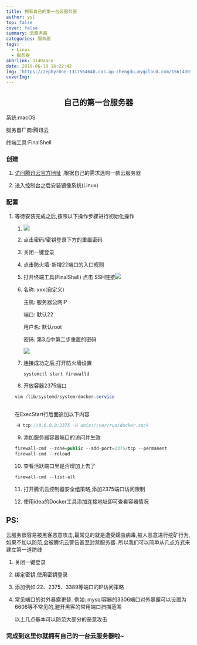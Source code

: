 ```yaml
---
title: 拥有自己的第一台云服务器
author: yyl
top: false
cover: false
summary: 云服务器
categories: 服务器
tags:
  - Linux
  - 服务器
abbrlink: 3140aace
date: 2019-06-18 16:22:42
img: 'https://zephyr0ne-1317564640.cos.ap-chengdu.myqcloud.com/1561430767261.jpg'
coverImg: 
---
```


## <center>**自己的第一台服务器**

系统:macOS

服务器厂商:腾讯云

终端工具:FinalShell

### 创建

1. [访问腾讯云官方地址](https://cloud.tencent.com/act/pro/618season?from=20611) ,根据自己的需求选购一款云服务器

2. 进入控制台之后安装镜像系统(Linux)

### 配置

1. 等待安装完成之后,按照以下操作步骤进行初始化操作

    1. ![](https://zephyr0ne-1317564640.cos.ap-chengdu.myqcloud.com/a40b11d4a649be6fb1e090a83d5da272.png)

    2. 点击密码/密钥登录下方的重置密码

    3. 关闭一键登录

    4. 点击防火墙-新增22端口的入口规则

    5. 打开终端工具(FinalShell) 点击
       SSH链接![](https://zephyr0ne-1317564640.cos.ap-chengdu.myqcloud.com/QQ20230619-174626%402x.png)

    6. 名称: xxx(自定义)

       主机: 服务器公网IP

       端口: 默认22

       用户名: 默认root

       密码: 第3点中第二步重置的密码

       ![](https://zephyr0ne-1317564640.cos.ap-chengdu.myqcloud.com/QQ20230619-174908%402x.png)

    7. 连接成功之后,打开防火墙设置

       ```java
       systemctl start firewalld
       ```

    8. 开放容器2375端口

    ```java
    vim /lib/systemd/system/docker.service
  
    ```

    在ExecStart行后面追加以下内容

    ```java
    -H tcp://0.0.0.0:2375 -H unix://var/run/docker.sock
    ```

    9. 添加服务器容器端口的访问并生效

   ```java
   firewall-cmd --zone=public --add-port=2375/tcp --permanent
   firewall-cmd --reload
   ```  

    10. 查看活跃端口里是否增加上去了

    ```java
    firewall-cmd --list-all
    ```

    11. 打开腾讯云控制器安全组策略,添加2375端口访问限制

    12. 使用idea的Docker工具添加连接地址即可查看容器情况

## PS:

云服务很容易被黑客恶意攻击,最常见的就是遭受蠕虫病毒,被人恶意进行挖矿行为,如果不加以防范,会被腾讯云警告甚至封禁服务器.
所以我们可以简单从几点方式来建立第一道防线

  1. 关闭一键登录

  2. 绑定密钥,使用密钥登录

  3. 添加例如:22、2375、3389等端口的IP访问策略

  4. 常见端口的对外暴露更替. 例如: mysql容器的3306端口对外暴露可以设置为6606等不常见的,避开黑客的常用端口扫描范围

       以上几点基本可以防范大部分的恶意攻击

### 完成到这里你就拥有自己的一台云服务器啦~
